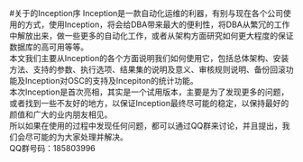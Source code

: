 #关于的Inception序
Inception是一款自动化运维的利器，有别与现在各个公司使用的方式，使用Inception，将会给DBA带来最大的便利性，将DBA从繁冗的工作中解放出来，做一些更多的自动化工作，或者从架构方面研究如何更大程度的保证数据库的高可用等等。  
本文我们主要从Inception的各个方面说明我们如何使用它，包括总体架构、安装方法、支持的参数、执行选项、结果集的说明及意义、审核规则说明、备份回滚功能及Inception对OSC的支持及Incepiton的统计功能。  
本次Inception是首次亮相，其实是一个试用版本，主要是为了发现更多的问题，或者找到一些不友好的地方，以保证Inception最终尽可能的稳定，以保持最好的颜值和广大的业内朋友相见。  
所以如果在使用的过程中发现任何问题，都可以通过QQ群来讨论，并且提出，我们会尽可能的为大家处理并解决。  
QQ群号码：185803996
